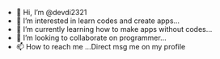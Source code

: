 - 👋 Hi, I’m @devdi2321
- 👀 I’m interested in learn codes and create apps...
- 🌱 I’m currently learning how to make apps without codes...
- 💞️ I’m looking to collaborate on programmer...
- 📫 How to reach me ...Direct msg me on my profile

<!---
devdi2321/devdi2321 is a ✨ special ✨ repository because its `README.md` (this file) appears on your GitHub profile.
You can click the Preview link to take a look at your changes.
--->
